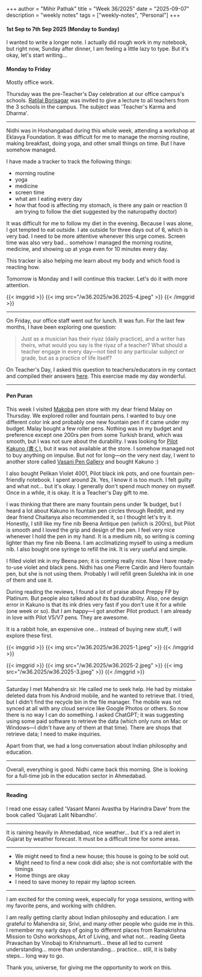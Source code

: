 +++
author = "Mihir Pathak"
title = "Week 36/2025"
date = "2025-09-07"
description = "weekly notes"
tags = ["weekly-notes", "Personal"]
+++

#### 1st Sep to 7th Sep 2025 (Monday to Sunday)

I wanted to write a longer note. I actually did rough work in my notebook, but right now, Sunday after dinner, I am feeling a little lazy to type. But it's okay, let's start writing...

#### Monday to Friday

Mostly office work.

Thursday was the pre-Teacher's Day celebration at our office campus's schools. [Ratilal Borisagar](https://en.wikipedia.org/wiki/Ratilal_Borisagar) was invited to give a lecture to all teachers from the 3 schools in the campus. The subject was 'Teacher's Karma and Dharma'.

---

Nidhi was in Hoshangabad during this whole week, attending a workshop at Eklavya Foundation. It was difficult for me to manage the morning routine, making breakfast, doing yoga, and other small things on time. But I have somehow managed.

I have made a tracker to track the following things:

- morning routine 
- yoga 
- medicine 
- screen time
- what am I eating every day
- how that food is affecting my stomach, is there any pain or reaction (I am trying to follow the diet suggested by the naturopathy doctor)

It was difficult for me to follow my diet in the evening. Because I was alone, I got tempted to eat outside. I ate outside for three days out of 6, which is very bad. I need to be more attentive whenever this urge comes. Screen time was also very bad... somehow I managed the morning routine, medicine, and showing up at yoga even for 10 minutes every day.

This tracker is also helping me learn about my body and which food is reacting how.

Tomorrow is Monday and I will continue this tracker. Let's do it with more attention.

{{< imggrid >}}
{{< img src="/w36.2025/w36.2025-4.jpeg" >}}
{{< /imggrid >}}

---

On Friday, our office staff went out for lunch. It was fun. For the last few months, I have been exploring one question:

> Just as a musician has their riyaz (daily practice), and a writer has theirs, what would you say is the riyaz of a teacher? What should a teacher engage in every day—not tied to any particular subject or grade, but as a practice of life itself?

On Teacher's Day, I asked this question to teachers/educators in my contact and compiled their answers [here](/blog/teachersday/). This exercise made my day wonderful.

---

#### Pen Puran

This week I visited [Makoba](https://makoba.com/) pen store with my dear friend Malay on Thursday. We explored roller and fountain pens. I wanted to buy one different color ink and probably one new fountain pen if it came under my budget. Malay bought a few roller pens. Nothing was in my budget and preference except one 200rs pen from some Turkish brand, which was smooth, but I was not sure about the durability. I was looking for [Pilot Kakuno (書く)](https://makoba.com/collections/pilot-kakuno-fountain-pens?srsltid=AfmBOooRF3oi56JeeZsEtZWN52gOeCwWey4nYvGGGdOgksB2-oWyAu3d), but it was not available at the store. I somehow managed not to buy anything on impulse. But not for long—on the very next day, I went to another store called [Vasani Pen Gallery](https://vasanispengallery.com/) and bought Kakuno :)

I also bought Pelikan Violet 4001, Pilot black ink pots, and one fountain pen-friendly notebook. I spent around 2k. Yes, I know it is too much. I felt guilty and what not... but it's okay. I generally don't spend much money on myself. Once in a while, it is okay. It is a Teacher's Day gift to me.

I was thinking that there are many fountain pens under 1k budget, but I heard a lot about Kakuno in fountain pen circles through Reddit, and my dear friend Chaitanya also recommended it, so I thought let's try it. Honestly, I still like my fine nib Beena Antique pen (which is 200rs), but Pilot is smooth and I loved the grip and design of the pen. I feel very nice whenever I hold the pen in my hand. It is a medium nib, so writing is coming lighter than my fine nib Beena. I am acclimatizing myself to using a medium nib. I also bought one syringe to refill the ink. It is very useful and simple.

I filled violet ink in my Beena pen; it is coming really nice. Now I have ready-to-use violet and black pens. Nidhi has one Pierre Cardin and Hero fountain pen, but she is not using them. Probably I will refill green Sulekha ink in one of them and use it.

During reading the reviews, I found a lot of praise about Preppy FP by Platinum. But people also talked about its bad durability. Also, one design error in Kakuno is that its ink dries very fast if you don't use it for a while (one week or so). But I am happy—I got another Pilot product. I am already in love with Pilot V5/V7 pens. They are awesome.

It is a rabbit hole, an expensive one... instead of buying new stuff, I will explore these first.

{{< imggrid >}}
{{< img src="/w36.2025/w36.2025-1.jpeg" >}}
{{< /imggrid >}}

{{< imggrid >}}
{{< img src="/w36.2025/w36.2025-2.jpeg" >}}
{{< img src="/w36.2025/w36.2025-3.jpeg" >}}
{{< /imggrid >}}


---

Saturday I met Mahendra sir. He called me to seek help. He had by mistake deleted data from his Android mobile, and he wanted to retrieve that. I tried, but I didn't find the recycle bin in the file manager. The mobile was not synced at all with any cloud service like Google Photos or others. So now there is no way I can do something. I asked ChatGPT; it was suggesting using some paid software to retrieve the data (which only runs on Mac or Windows—I didn't have any of them at that time). There are shops that retrieve data; I need to make inquiries.

Apart from that, we had a long conversation about Indian philosophy and education.

---

Overall, everything is good. Nidhi came back this morning. She is looking for a full-time job in the education sector in Ahmedabad.

---

#### Reading

I read one essay called 'Vasant Manni Avastha by Harindra Dave' from the book called 'Gujarati Lalit Nibandho'.

---

It is raining heavily in Ahmedabad, nice weather... but it's a red alert in Gujarat by weather forecast. It must be a difficult time for some areas.

--- 

- We might need to find a new house; this house is going to be sold out. 
- Might need to find a new cook didi also; she is not comfortable with the timings
- Home things are okay
- I need to save money to repair my laptop screen.

---

I am excited for the coming week, especially for yoga sessions, writing with my favorite pens, and working with children.

I am really getting clarity about Indian philosophy and education. I am grateful to Mahendra sir, Srivi, and many other people who guide me in this. I remember my early days of going to different places from Ramakrishna Mission to Osho workshops, Art of Living, and what not... reading Geeta Pravachan by Vinobaji to Krishnamurti... these all led to current understanding... more than understanding... practice... still, it is baby steps... long way to go.

Thank you, universe, for giving me the opportunity to work on this.